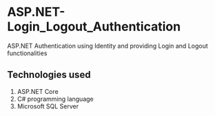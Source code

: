 # ASP.NET-Login_Logout_Authentication
ASP.NET Authentication using Identity and providing Login and Logout functionalities

## Technologies used  

1. ASP.NET Core
2. C# programming language
3. Microsoft SQL Server
